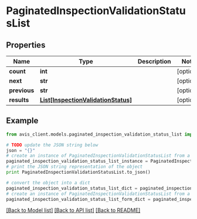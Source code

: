 # PaginatedInspectionValidationStatusList


## Properties

Name | Type | Description | Notes
------------ | ------------- | ------------- | -------------
**count** | **int** |  | [optional] 
**next** | **str** |  | [optional] 
**previous** | **str** |  | [optional] 
**results** | [**List[InspectionValidationStatus]**](InspectionValidationStatus.md) |  | [optional] 

## Example

```python
from avis_client.models.paginated_inspection_validation_status_list import PaginatedInspectionValidationStatusList

# TODO update the JSON string below
json = "{}"
# create an instance of PaginatedInspectionValidationStatusList from a JSON string
paginated_inspection_validation_status_list_instance = PaginatedInspectionValidationStatusList.from_json(json)
# print the JSON string representation of the object
print PaginatedInspectionValidationStatusList.to_json()

# convert the object into a dict
paginated_inspection_validation_status_list_dict = paginated_inspection_validation_status_list_instance.to_dict()
# create an instance of PaginatedInspectionValidationStatusList from a dict
paginated_inspection_validation_status_list_form_dict = paginated_inspection_validation_status_list.from_dict(paginated_inspection_validation_status_list_dict)
```
[[Back to Model list]](../README.md#documentation-for-models) [[Back to API list]](../README.md#documentation-for-api-endpoints) [[Back to README]](../README.md)


